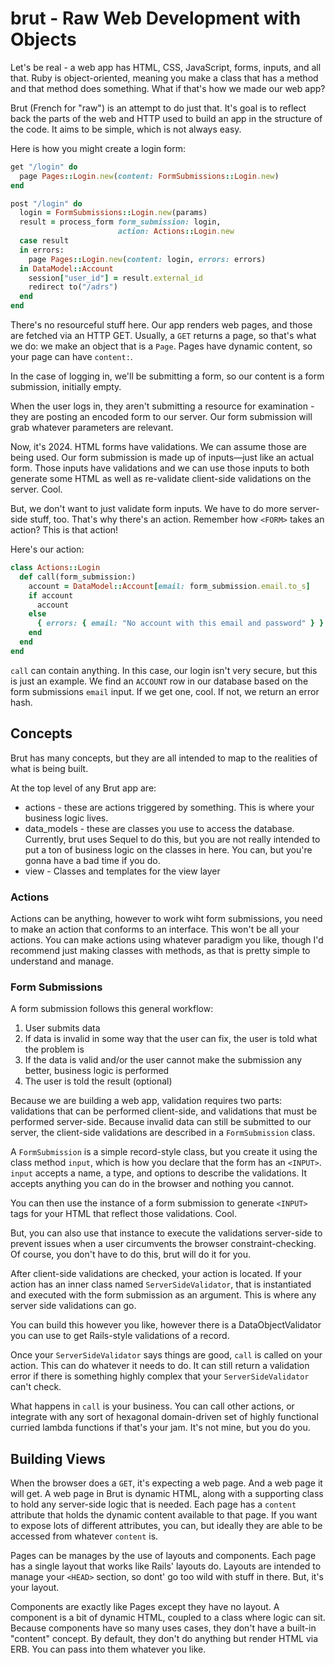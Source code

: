 # brut - Raw Web Development with Objects

Let's be real - a web app has HTML, CSS, JavaScript, forms, inputs, and all that.  Ruby is object-oriented, meaning you make a
class that has a method and that method does something.  What if that's how we made our web app?

Brut (French for "raw") is an attempt to do just that.  It's goal is to reflect back the parts of the web and HTTP used to build
an app in the structure of the code. It aims to be simple, which is not always easy.

Here is how you might create a login form:

```ruby
get "/login" do
  page Pages::Login.new(content: FormSubmissions::Login.new)
end

post "/login" do
  login = FormSubmissions::Login.new(params)
  result = process_form form_submission: login,
                        action: Actions::Login.new
  case result
  in errors:
    page Pages::Login.new(content: login, errors: errors)
  in DataModel::Account
    session["user_id"] = result.external_id
    redirect to("/adrs")
  end
end
```

There's no resourceful stuff here. Our app renders web pages, and those are fetched via an HTTP GET.  Usually, a `GET` returns a
page, so that's what we do: we make an object that is a `Page`.  Pages have dynamic content, so your page can have `content:`.

In the case of logging in, we'll be submitting a form, so our content is a form submission, initially empty.

When the user logs in, they aren't submitting a resource for examination - they are posting an encoded form to our server.  Our
form submission will grab whatever parameters are relevant.

Now, it's 2024.  HTML forms have validations.  We can assume those are being used.  Our form submission is made up of inputs—just
like an actual form. Those inputs have validations and we can use those inputs to both generate some HTML as well as re-validate
client-side validations on the server.  Cool.

But, we don't want to just validate form inputs. We have to do more server-side stuff, too.  That's why there's an action.
Remember how `<FORM>` takes an action?  This is that action!

Here's our action:

```ruby
class Actions::Login
  def call(form_submission:)
    account = DataModel::Account[email: form_submission.email.to_s]
    if account
      account
    else
      { errors: { email: "No account with this email and password" } }
    end
  end
end
```

`call` can contain anything.  In this case, our login isn't very secure, but this is just an example. We find an `ACCOUNT` row in
our database based on the form submissions `email` input.  If we get one, cool. If not, we return an error hash.

## Concepts

Brut has many concepts, but they are all intended to map to the realities of what is being built.

At the top level of any Brut app are:

* actions - these are actions triggered by something. This is where your business logic lives.
* data\_models - these are classes you use to access the database. Currently, brut uses Sequel to do this, but you are not really
intended to put a ton of business logic on the classes in here.  You can, but you're gonna have a bad time if you do.
* view - Classes and templates for the view layer

### Actions

Actions can be anything, however to work wiht form submissions, you need to make an action that conforms to an interface.  This
won't be all your actions.  You can make actions using whatever paradigm you like, though I'd recommend just making classes with
methods, as that is pretty simple to understand and manage.

### Form Submissions

A form submission follows this general workflow:

1. User submits data
1. If data is invalid in some way that the user can fix, the user is told what the problem is
1. If the data is valid and/or the user cannot make the submission any better, business logic is performed
1. The user is told the result (optional)

Because we are building a web app, validation requires two parts: validations that can be performed client-side, and validations
that must be performed server-side.  Because invalid data can still be submitted to our server, the client-side validations are
described in a `FormSubmission` class.

A `FormSubmission` is a simple record-style class, but you create it using the class method `input`, which is how you declare
that the form has an `<INPUT>`.  `input` accepts a name, a type, and options to describe the validations.  It accepts anything
you can do in the browser and nothing you cannot.

You can then use the instance of a form submission to generate `<INPUT>` tags for your HTML that reflect those validations. Cool.

But, you can also use that instance to execute the validations server-side to prevent issues when a user circumvents the browser
constraint-checking.  Of course, you don't have to do this, brut will do it for you.

After client-side validations are checked, your action is located. If your action has an inner class named `ServerSideValidator`,
that is instantiated and executed with the form submission as an argument.  This is where any server side validations can
go.

You can build this however you like, however there is a DataObjectValidator you can use to get Rails-style validations of a
record.

Once your `ServerSideValidator` says things are good, `call` is called on your action. This can do whatever it needs to do.  It
can still return a validation error if there is something highly complex that your `ServerSideValidator` can't check.

What happens in `call` is your business.  You can call other actions, or integrate with any sort of hexagonal domain-driven set
of highly functional curried lambda functions if that's your jam. It's not mine, but you do you.

## Building Views

When the browser does a `GET`, it's expecting a web page. And a web page it will get.  A web page in Brut is dynamic HTML, along
with a supporting class to hold any server-side logic that is needed.  Each page has a `content` attribute that holds the
dynamic content available to that page.  If you want to expose lots of different attributes, you can, but ideally they are able
to be accessed from whatever `content` is.

Pages can be manages by the use of layouts and components.  Each page has a single layout that works like Rails' layouts do.
Layouts are intended to manage your `<HEAD>` section, so dont' go too wild with stuff in there.  But, it's your layout.

Components are exactly like Pages except they have no layout.  A component is a bit of dynamic HTML, coupled to a class where
logic can sit.  Because components have so many uses cases, they don't have a built-in "content" concept.  By default, they don't
do anything but render HTML via ERB. You can pass into them whatever you like.


